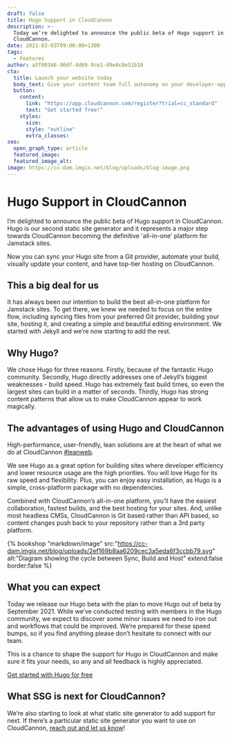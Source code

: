 ```yaml
---
draft: false
title: Hugo Support in CloudCannon
description: >-
  Today we’re delighted to announce the public beta of Hugo support in
  CloudCannon.
date: 2021-03-03T09:00:00+1300
tags:
  - Features
author: a5f00346-90df-4d69-9ce1-d9e4c8e51b10
cta:
  title: Launch your website today
  body_text: Give your content team full autonomy on your developer-approved tech stack with CloudCannon.
  button:
    content: 
      link: "https://app.cloudcannon.com/register?trial=cc_standard"
      text: "Get started free!"
    styles:
      size:
      style: "outline"
      extra_classes:
seo:
  open_graph_type: article
  featured_image:
  featured_image_alt:
image: https://cc-dam.imgix.net/blog/uploads/blog-image.png
---
```

# Hugo Support in CloudCannon

I’m delighted to announce the public beta of Hugo support in CloudCannon. Hugo is our second static site generator and it represents a major step towards CloudCannon becoming the definitive 'all-in-one' platform for Jamstack sites. 

Now you can sync your Hugo site from a Git provider, automate your build, visually update your content, and have top-tier hosting on CloudCannon.

## This a big deal for us

It has always been our intention to build the best all-in-one platform for Jamstack sites. To get there, we knew we needed to focus on the entire flow, including syncing files from your preferred Git provider, building your site, hosting it, and creating a simple and beautiful editing environment. We started with Jekyll and we’re now starting to add the rest.

## Why Hugo?

We chose Hugo for three reasons. Firstly, because of the fantastic Hugo community. Secondly, Hugo directly addresses one of Jekyll’s biggest weaknesses - build speed. Hugo has extremely fast build times, so even the largest sites can build in a matter of seconds. Thirdly, Hugo has strong content patterns that allow us to make CloudCannon appear to work magically.

## The advantages of using Hugo and CloudCannon 

High-performance, user-friendly, lean solutions are at the heart of what we do at CloudCannon [\#leanweb](https://twitter.com/hashtag/leanweb). 

We see Hugo as a great option for building sites where developer efficiency and lower resource usage are the high priorities. You will love Hugo for its raw speed and flexibility. Plus, you can enjoy easy installation, as Hugo is a simple, cross-platform package with no dependencies. 

Combined with CloudCannon’s all-in-one platform, you’ll have the easiest collaboration, fastest builds, and the best hosting for your sites. And, unlike most headless CMSs, CloudCannon is Git based rather than API based, so content changes push back to your repository rather than a 3rd party platform.

{% bookshop "markdown/image" src:"https://cc-dam.imgix.net/blog/uploads/2ef169b8aa6209cec3a5eda6f3ccbb79.svg" alt:"Diagram showing the cycle between Sync, Build and Host" extend:false border:false %}

## What you can expect

Today we release our Hugo beta with the plan to move Hugo out of beta by September 2021. While we’ve conducted testing with members in the Hugo community, we expect to discover some minor issues we need to iron out and workflows that could be improved. We’re prepared for these speed bumps, so if you find anything please don’t hesitate to connect with our team. 

This is a chance to shape the support for Hugo in CloudCannon and make sure it fits your needs, so any and all feedback is highly appreciated.

[Get started with Hugo for free](https://app.cloudcannon.com/register?trial=cc_standard)

## What SSG is next for CloudCannon?

We’re also starting to look at what static site generator to add support for next. If there’s a particular static site generator you want to use on CloudCannon, [reach out and let us know](https://cloudcannon.com/contact/)\!
